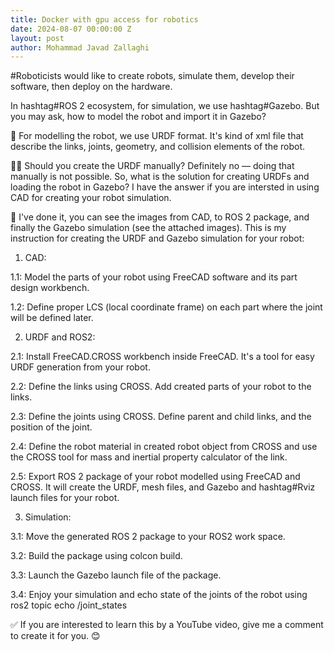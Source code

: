 ```yaml
---
title: Docker with gpu access for robotics
date: 2024-08-07 00:00:00 Z
layout: post
author: Mohammad Javad Zallaghi
---
```


#Roboticists would like to create robots, simulate them, develop their software, then deploy on the hardware.

In hashtag#ROS 2 ecosystem, for simulation, we use hashtag#Gazebo. But you may ask, how to model the robot and import it in Gazebo?

🐢 For modelling the robot, we use URDF format. It's kind of xml file that describe the links, joints, geometry, and collision elements of the robot. 

🤷‍♂️ Should you create the URDF manually? Definitely no — doing that manually is not possible. So, what is the solution for creating URDFs and loading the robot in Gazebo? I have the answer if you are intersted in using CAD for creating your robot simulation.

🌱 I've done it, you can see the images from CAD, to ROS 2 package, and finally the Gazebo simulation (see the attached images). This is my instruction for creating the URDF and Gazebo simulation for your robot:

1. CAD:

 1.1: Model the parts of your robot using FreeCAD software and its part design workbench.

 1.2: Define proper LCS (local coordinate frame) on each part where the joint will be defined later.

2. URDF and ROS2:

 2.1: Install FreeCAD.CROSS workbench inside FreeCAD. It's a tool for easy URDF generation from your robot.

 2.2: Define the links using CROSS. Add created parts of your robot to the links.

 2.3: Define the joints using CROSS. Define parent and child links, and the position of the joint.

 2.4: Define the robot material in created robot object from CROSS and use the CROSS tool for mass and inertial property calculator of the link.

 2.5: Export ROS 2 package of your robot modelled using FreeCAD and CROSS. It will create the URDF, mesh files, and Gazebo and hashtag#Rviz launch files for your robot.

3. Simulation:

3.1: Move the generated ROS 2 package to your ROS2 work space.

3.2: Build the package using colcon build.

3.3: Launch the Gazebo launch file of the package.

3.4: Enjoy your simulation and echo state of the joints of the robot using ros2 topic echo /joint_states 

✅ If you are interested to learn this by a YouTube video, give me a comment to create it for you. 😊